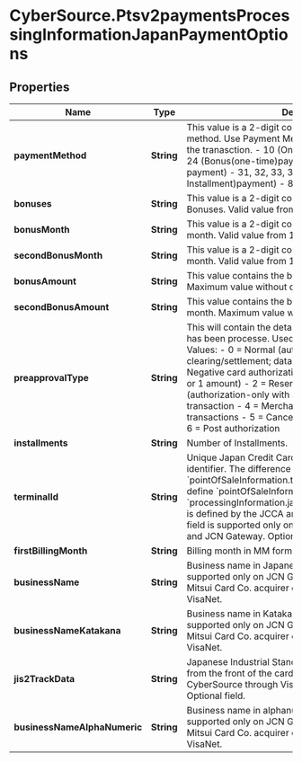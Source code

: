 # CyberSource.Ptsv2paymentsProcessingInformationJapanPaymentOptions

## Properties
Name | Type | Description | Notes
------------ | ------------- | ------------- | -------------
**paymentMethod** | **String** | This value is a 2-digit code indicating the payment method. Use Payment Method Code value that applies to the tranasction. - 10 (One-time payment) - 21, 22, 23, 24  (Bonus(one-time)payment) - 61 (Installment payment) - 31, 32, 33, 34  (Integrated (Bonus + Installment)payment) - 80 (Revolving payment)  | [optional] 
**bonuses** | **String** | This value is a 2-digit code indicating the Number of Bonuses. Valid value from 1 to 6.  | [optional] 
**bonusMonth** | **String** | This value is a 2-digit code indicating the first bonus month. Valid value from 1 to 12.  | [optional] 
**secondBonusMonth** | **String** | This value is a 2-digit code indicating the second bonus month. Valid value from 1 to 12.  | [optional] 
**bonusAmount** | **String** | This value contains the bonus amount of the first month. Maximum value without decimal 99999999.  | [optional] 
**secondBonusAmount** | **String** | This value contains the bonus amount of the second month. Maximum value without decimal 99999999.  | [optional] 
**preapprovalType** | **String** | This will contain the details of the kind of transaction that has been processe. Used only for Japan. Possible Values: - 0 &#x3D; Normal (authorization with amount and clearing/settlement; data capture or paper draft) - 1 &#x3D; Negative card authorization (authorization-only with 0 or 1 amount) - 2 &#x3D; Reservation of authorization (authorization-only with amount) - 3 &#x3D; Cancel transaction - 4 &#x3D; Merchant-initiated reversal/refund transactions - 5 &#x3D; Cancel reservation of authorization - 6 &#x3D; Post authorization  | [optional] 
**installments** | **String** | Number of Installments.  | [optional] 
**terminalId** | **String** | Unique Japan Credit Card Association (JCCA) terminal identifier.  The difference between this field and the &#x60;pointOfSaleInformation.terminalID&#x60; field is that you can define &#x60;pointOfSaleInformation.terminalID&#x60;, but &#x60;processingInformation.japanPaymentOptions.terminalId&#x60; is defined by the JCCA and is used only in Japan.  This field is supported only on CyberSource through VisaNet and JCN Gateway.  Optional field.  | [optional] 
**firstBillingMonth** | **String** | Billing month in MM format.  | [optional] 
**businessName** | **String** | Business name in Japanese characters. This field is supported only on JCN Gateway and for the Sumitomo Mitsui Card Co. acquirer on CyberSource through VisaNet.  | [optional] 
**businessNameKatakana** | **String** | Business name in Katakana characters. This field is supported only on JCN Gateway and for the Sumitomo Mitsui Card Co. acquirer on CyberSource through VisaNet.  | [optional] 
**jis2TrackData** | **String** | Japanese Industrial Standard Type 2 (JIS2) track data from the front of the card.  This field is supported only on CyberSource through VisaNet and JCN Gateway.  Optional field.  | [optional] 
**businessNameAlphaNumeric** | **String** | Business name in alphanumeric characters. This field is supported only on JCN Gateway and for the Sumitomo Mitsui Card Co. acquirer on CyberSource through VisaNet.  | [optional] 



